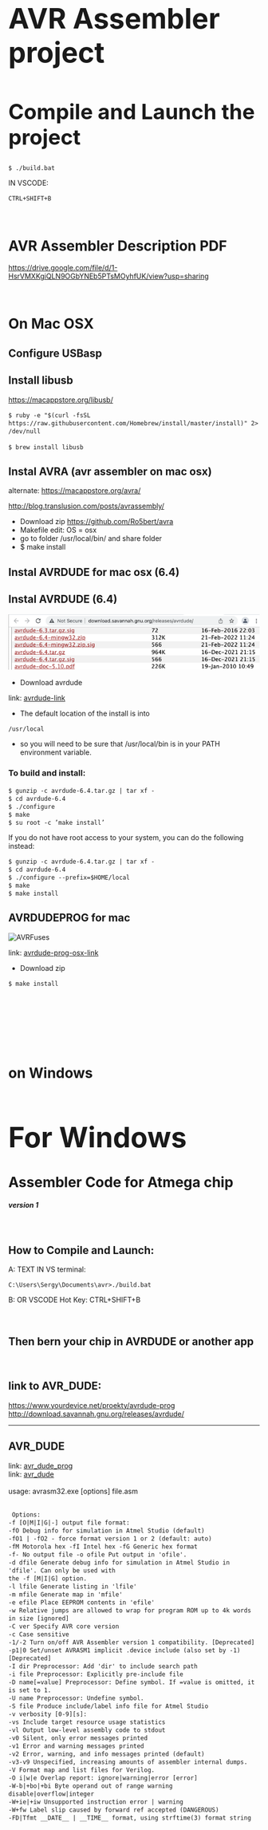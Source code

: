 # **<h1>AVR Assembler project</h1>**

## **<h1>Compile and Launch the project</h1>**
```
$ ./build.bat
```
IN VSCODE:
```
CTRL+SHIFT+B
```

<br/>


# AVR Assembler Description PDF
https://drive.google.com/file/d/1-HsrVMXKgiQLN9OGbYNEb5PTsMOyhfUK/view?usp=sharing

<br/>


# On Mac OSX

## Configure USBasp

## Install libusb
https://macappstore.org/libusb/

```
$ ruby -e "$(curl -fsSL https://raw.githubusercontent.com/Homebrew/install/master/install)" 2> /dev/null

$ brew install libusb
```

## Instal AVRA (avr assembler on mac osx)
alternate: https://macappstore.org/avra/

http://blog.translusion.com/posts/avrassembly/

- Download zip https://github.com/Ro5bert/avra
- Makefile edit: OS = osx
- go to folder /usr/local/bin/ and share folder
- $ make install

## Instal AVRDUDE for mac osx (6.4)
## Instal AVRDUDE (6.4)
![avrdude](./.github/img/avrdude.png)
- Download avrdude

link: [avrdude-link](http://download.savannah.gnu.org/releases/avrdude/)

- The default location of the install is into
```
/usr/local
````
- so you will need to be sure that
/usr/local/bin is in your PATH environment variable.
### To build and install: 
```
$ gunzip -c avrdude-6.4.tar.gz | tar xf -
$ cd avrdude-6.4
$ ./configure
$ make
$ su root -c ’make install’
```

If you do not have root access to your system, you can do the following instead:
```
$ gunzip -c avrdude-6.4.tar.gz | tar xf -
$ cd avrdude-6.4
$ ./configure --prefix=$HOME/local
$ make
$ make install
```

## AVRDUDEPROG for mac
![AVRFuses](./.github/img/AVRFuses_avrdude_v6.png)

link: [avrdude-prog-osx-link](https://github.com/trol73/AVRFuses/releases)

- Download zip
```
$ make install
```
</br></br>
<br><br><br><br>
# on Windows

# **<h1>For Windows</h1>**
# Assembler Code for Atmega chip
##### version 1
<br>

<h2> How to Compile and Launch: </h2>

<div>A: TEXT IN VS terminal:</div>

```
C:\Users\Sergy\Documents\avr>./build.bat
```

<div>B: OR VSCODE Hot Key: CTRL+SHIFT+B</div>
<br><br>
<h2>Then bern your chip in AVRDUDE or another app</h2>
<br/>

## link to AVR_DUDE:
https://www.yourdevice.net/proekty/avrdude-prog
http://download.savannah.gnu.org/releases/avrdude/
____________________________
## AVR_DUDE
link: [avr_dude_prog](https://www.yourdevice.net/proekty/avrdude-prog) <br>
link: [avr_dude](http://download.savannah.gnu.org/releases/avrdude/)
<br><br>
usage: avrasm32.exe [options] file.asm
```

 Options:
-f [O|M|I|G|-] output file format:
-fO Debug info for simulation in Atmel Studio (default)
-fO1 | -fO2 - force format version 1 or 2 (default: auto)
-fM Motorola hex -fI Intel hex -fG Generic hex format
-f- No output file -o ofile Put output in 'ofile'.
-d dfile Generate debug info for simulation in Atmel Studio in 'dfile'. Can only be used with
the -f [M|I|G] option.
-l lfile Generate listing in 'lfile'
-m mfile Generate map in 'mfile'
-e efile Place EEPROM contents in 'efile'
-w Relative jumps are allowed to wrap for program ROM up to 4k words in size [ignored]
-C ver Specify AVR core version
-c Case sensitive
-1/-2 Turn on/off AVR Assembler version 1 compatibility. [Deprecated]
-p1|0 Set/unset AVRASM1 implicit .device include (also set by -1) [Deprecated]
-I dir Preprocessor: Add 'dir' to include search path
-i file Preprocessor: Explicitly pre-include file
-D name[=value] Preprocessor: Define symbol. If =value is omitted, it is set to 1.
-U name Preprocessor: Undefine symbol.
-S file Produce include/label info file for Atmel Studio
-v verbosity [0-9][s]:
-vs Include target resource usage statistics
-vl Output low-level assembly code to stdout
-v0 Silent, only error messages printed
-v1 Error and warning messages printed
-v2 Error, warning, and info messages printed (default)
-v3-v9 Unspecified, increasing amounts of assembler internal dumps.
-V Format map and list files for Verilog.
-O i|w|e Overlap report: ignore|warning|error [error]
-W-b|+bo|+bi Byte operand out of range warning disable|overflow|integer
-W+ie|+iw Unsupported instruction error | warning
-W+fw Label slip caused by forward ref accepted (DANGEROUS)
-FD|Tfmt __DATE__ | __TIME__ format, using strftime(3) format string
```
